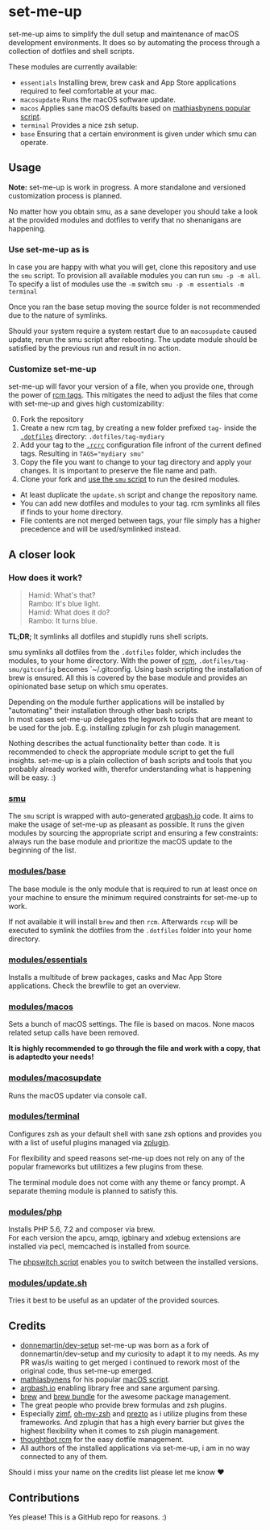 # set-me-up

set-me-up aims to simplify the dull setup and maintenance of macOS development environments.
It does so by automating the process through a collection of dotfiles and shell scripts.

These modules are currently available:

* `essentials` Installing brew, brew cask and App Store applications required to feel comfortable at your mac.
* `macosupdate` Runs the macOS software update. 
* `macos` Applies sane macOS defaults based on [mathiasbynens popular script](https://github.com/mathiasbynens/dotfiles/blob/master/.macos).
* `terminal` Provides a nice zsh setup.
* `base` Ensuring that a certain environment is given under which smu can operate.

## Usage

**Note:** set-me-up is work in progress. A more standalone and versioned customization process is planned. 

No matter how you obtain smu, as a sane developer you should take a look at the provided modules and dotfiles to verify that no shenanigans are happening.

### Use set-me-up as is

In case you are happy with what you will get, clone this repository and use the `smu` script. 
To provision all available modules you can run `smu -p -m all`. To specify a list of modules use the `-m` switch `smu -p -m essentials -m terminal`  

Once you ran the base setup moving the source folder is not recommended due to the nature of symlinks.

Should your system require a system restart due to an `macosupdate` caused update, rerun the smu script after rebooting. The update module should be satisfied by the previous run and result in no action. 
 
### Customize set-me-up

set-me-up will favor your version of a file, when you provide one, through the power of [rcm tags](http://thoughtbot.github.io/rcm/rcup.1.html).
This mitigates the need to adjust the files that come with set-me-up and gives high customizability: 

0. Fork the repository
1. Create a new rcm tag, by creating a new folder prefixed `tag-` inside the [`.dotfiles`](.dotfiles) directory: `.dotfiles/tag-mydiary`
2. Add your tag to the [`.rcrc`](.rcrc) configuration file infront of the current defined tags. Resulting in `TAGS="mydiary smu"`
3. Copy the file you want to change to your tag directory and apply your changes. It is important to preserve the file name and path. 
4. Clone your fork and [use the `smu` script](#use-set-me-up-as-is) to run the desired modules.


* At least duplicate the `update.sh` script and change the repository name.
* You can add new dotfiles and modules to your tag. rcm symlinks all files if finds to your home directory. 
* File contents are not merged between tags, your file simply has a higher precedence and will be used/symlinked instead.

## A closer look

### How does it work?

> Hamid: What's that?  
> Rambo: It's blue light.  
> Hamid: What does it do?  
> Rambo: It turns blue.

**TL;DR;** It symlinks all dotfiles and stupidly runs shell scripts. 



smu symlinks all dotfiles from the `.dotfiles` folder, which includes the modules, to your home directory. With the power of [rcm](https://github.com/thoughtbot/rcm), `.dotfiles/tag-smu/gitconfig` becomes `~/.gitconfig. Using bash scripting the installation of brew is ensured. All this is covered by the base module and provides an opinionated base setup on which smu operates. 

Depending on the module further applications will be installed by "automating" their installation through other bash scripts.  
In most cases set-me-up delegates the legwork to tools that are meant to be used for the job. E.g. installing zplugin for zsh plugin management. 

Nothing describes the actual functionality better than code. It is recommended to check the appropriate module script to get the full insights. 
set-me-up is a plain collection of bash scripts and tools that you probably already worked with, therefor understanding what is happening will be easy. :)  

### [smu](smu)

The `smu` script is wrapped with auto-generated [argbash.io](https://argbash.io/) code. It aims to make the usage of set-me-up as pleasant as possible.
It runs the given modules by sourcing the appropriate script and ensuring a few constraints: always run the base module and prioritize the macOS update to the beginning of the list. 

### [modules/base](.dotfiles/base)

The base module is the only module that is required to run at least once on your machine to ensure the minimum required constraints for set-me-up to work. 

If not available it will install `brew` and then `rcm`. Afterwards `rcup` will be executed to symlink the dotfiles from the `.dotfiles` folder into your home directory. 

### [modules/essentials](.dotfiles/tag-smu/modules/essentials)

Installs a multitude of brew packages, casks and Mac App Store applications. Check the brewfile to get an overview. 

### [modules/macos](.dotfiles/tag-smu/modules/macos)

Sets a bunch of macOS settings. The file is based on macos. None macos related setup calls have been removed. 

**It is highly recommended to go through the file and work with a copy, that is adaptedto your needs!**

### [modules/macosupdate](.dotfiles/tag-smu/modules/macosupdate)

Runs the macOS updater via console call. 

### [modules/terminal](.dotfiles/tag-smu/modules/terminal)

Configures zsh as your default shell with sane zsh options and provides you with a list of useful plugins managed via [zplugin](https://github.com/zdharma/zplugin). 

For flexibility and speed reasons set-me-up does not rely on any of the popular frameworks but utilitizes a few plugins from these. 

The terminal module does not come with any theme or fancy prompt. A separate theming module is planned to satisfy this. 

### [modules/php](.dotfiles/tag-smu/modules/php)

Installs PHP 5.6, 7.2 and composer via brew.  
For each version the apcu, amqp, igbinary and xdebug extensions are installed via pecl, memcached is installed from source.
 
The [phpswitch script](https://github.com/philcook/brew-php-switcher) enables you to switch between the installed versions.

### [modules/update.sh](.dotfiles/tag-smu/modules/update.sh)

Tries it best to be useful as an updater of the provided sources.

## Credits

* [donnemartin/dev-setup](https://github.com/donnemartin/dev-setup)
  set-me-up was born as a fork of donnemartin/dev-setup and my curiosity to adapt it to my needs.
  As my PR was/is waiting to get merged i continued to rework most of the original code, thus set-me-up emerged.  
* [mathiasbynens](https://github.com/mathiasbynens/dotfiles) for his popular [macOS script](https://github.com/mathiasbynens/dotfiles/blob/master/.macos).   
* [argbash.io](https://argbash.io/) enabling library free and sane argument parsing.
* [brew](https://brew.sh/) and [brew bundle](https://github.com/Homebrew/homebrew-bundle) for the awesome package management.
* The great people who provide brew formulas and zsh plugins.  
* Especially [zimf](https://github.com/zimfw/zimfw), [oh-my-zsh](https://github.com/robbyrussell/oh-my-zsh/) and [prezto](https://github.com/sorin-ionescu/prezto) as i utilize plugins from these frameworks. And zplugin that has a high every barrier but gives the highest flexibility when it comes to zsh plugin management.  
* [thoughtbot rcm](https://github.com/thoughtbot/rcm) for the easy dotfile management. 
* All authors of the installed applications via set-me-up, i am in no way connected to any of them.

Should i miss your name on the credits list please let me know :heart:

## Contributions

Yes please! This is a GitHub repo for reasons. :)
